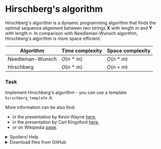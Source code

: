 # Hirschberg's algorithm
Hirschberg's algorithm is a dynamic programming algorithm that finds the optimal sequence alignment between two strings
**X** with length *m* and **Y** with length *n*.
In comparison with Needleman-Wunsch algorithm, Hirschberg's algorithm is more space efficient:

| Algorithm | Time complexity  | Space complexity |
|---|------------------|------------------|
| Needleman-Wunsch | *O*(*n* \* *m*)  | *O*(*n* \* *m*)  |
| Hirschberg | *O*(*n* \* *m*) | *O*(*n* + *m*)   |

### Task
Implement Hirschberg's algorithm - you can use a template `hirschberg_template.R`.


More information can be also find:
* in the presentation by Kevin Wayne [here](https://www.cs.princeton.edu/~wayne/kleinberg-tardos/pdf/06DynamicProgrammingII.pdf),
* in the presentation by Carl Kingsford [here](http://www.cs.cmu.edu/~ckingsf/bioinfo-lectures/linspace.pdf),
* or on Wikipedia [page](https://en.wikipedia.org/wiki/Hirschberg%27s_algorithm).

<details>
<summary>Spoilers! Help</summary>

#### Pseudo code of Hirschberg's algorithm
```
Hirschberg(X, Y, align, match, mismatch, gap)
1   Z ← the first row of alignment
2   W ← the second row of alignment
3   if length(X) = 0
4     for i ← 1 to length(Y)
5       Z ← Z + '-'
6       W ← W + Y[i]
7     align ← merge alignments Z and W
8   else if length(Y) = 0
9     for i ← 1 to length(X)
10      Z ← Z + X[i]
11      W ← W + '-'
12    align ← merge alignments Z and W
13  else if length(X) = 1 or length(Y) = 1
14    Z ← Z + X[1]
15    W ← W + Y[1]
16    align ← merge alignments Z and W
17  else
18    xlen ← length(X)
19    xmid ← xlen / 2
20    ylen ← length(Y)
21    ScoreL ← NWScore(X[1:xmid], Y, match, mismatch, gap)
22    ScoreR ← NWScore(reverse(X[xmid+1:xlen]), reverse(Y))
23    ymid ← arg max (ScoreL + reverse(ScoreR)) - 1
24    align ← Hirschberg(X[1:xmid], Y[1:ymid], align, match, mismatch, gap)
25    align ← Hirschberg(X[xmid+1:xlen], Y[ymid+1:ylen], match, mismatch, gap)
26  return align
```
</details>
<details>
<summary>Download files from GitHub</summary>
<details>
<summary>Basic Git settings</summary>

> * Configure the Git editor
> ```bash
> git config --global core.editor notepad
> ```
> * Configure your name and email address
> ```bash
> git config --global user.name "Zuzana Nova"
> git config --global user.email z.nova@vut.cz
> ```
> * Check current settings
> ```bash
> git config --global --list
> ```
>
</details>

* Create a fork on your GitHub account. 
  On the GitHub page of this repository find a <kbd>Fork</kbd> button in the upper right corner.
  
* Clone forked repository from your GitHub page to your computer:
```bash
git clone <fork repository address>
```
* In a local repository, set new remote for a project repository:
```bash
git remote add upstream https://github.com/mpa-prg/exercise_05.git
```

#### Send files to GitHub
Create a new commit and send new changes to your remote repository.
* Add file to a new commit.
```bash
git add <file_name>
```
* Create a new commit, enter commit message, save the file and close it.
```bash
git commit
```
* Send a new commit to your GitHub repository.
```bash
git push origin main
```

</details>
